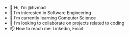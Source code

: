 - 👋 Hi, I’m @hvmad
- 👀 I’m interested in Software Engineering
- 🌱 I’m currently learning Computer Science
- 💞️ I’m looking to collaborate on projects related to coding
- 📫 How to reach me: Linkedin, Email

<!---
hvmad/hvmad is a ✨ special ✨ repository because its `README.md` (this file) appears on your GitHub profile.
You can click the Preview link to take a look at your changes.
--->
